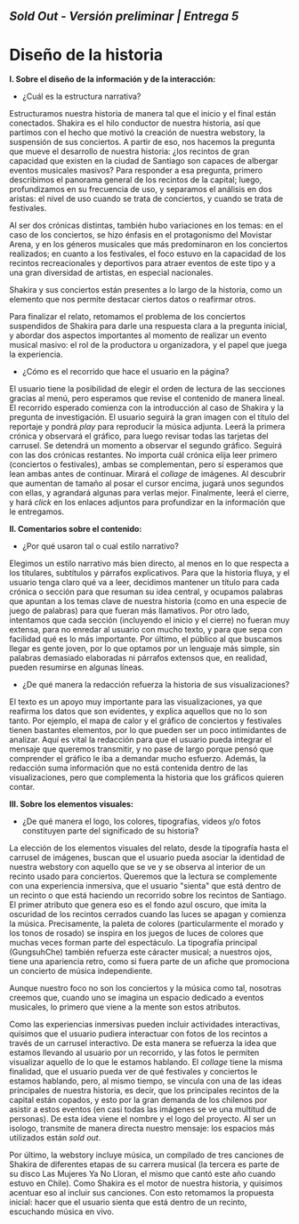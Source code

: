 ## *Sold Out - Versión preliminar | Entrega 5*
# Diseño de la historia 

**I. Sobre el diseño de la información y de la interacción:**

- ¿Cuál es la estructura narrativa? 

Estructuramos nuestra historia de manera tal que el inicio y el final están conectados. Shakira es el hilo conductor de nuestra historia, así que partimos con el hecho que motivó la creación de nuestra webstory, la suspensión de sus conciertos. A partir de eso, nos hacemos la pregunta que mueve el desarrollo de nuestra historia: ¿los recintos de gran capacidad que existen en la ciudad de Santiago son capaces de albergar eventos musicales masivos? Para responder a esa pregunta, primero describimos el panorama general de los recintos de la capital; luego, profundizamos en su frecuencia de uso, y separamos el análisis en dos aristas: el nivel de uso cuando se trata de conciertos, y cuando se trata de festivales. 

Al ser dos crónicas distintas, también hubo variaciones en los temas: en el caso de los conciertos, se hizo énfasis en el protagonismo del Movistar Arena, y en los géneros musicales que más predominaron en los conciertos realizados; en cuanto a los festivales, el foco estuvo en la capacidad de los recintos recreacionales y deportivos para atraer eventos de este tipo y a una gran diversidad de artistas, en especial nacionales. 

Shakira y sus conciertos están presentes a lo largo de la historia, como un elemento que nos permite destacar ciertos datos o reafirmar otros. 

Para finalizar el relato, retomamos el problema de los conciertos suspendidos de Shakira para darle una respuesta clara a la pregunta inicial, y abordar dos aspectos importantes al momento de realizar un evento musical masivo: el rol de la productora u organizadora, y el papel que juega la experiencia. 

- ¿Cómo es el recorrido que hace el usuario en la página?

 El usuario tiene la posibilidad de elegir el orden de lectura de las secciones gracias al menú, pero esperamos que revise el contenido de manera lineal. El recorrido esperado comienza con la introducción al caso de Shakira y la pregunta de investigación. El usuario seguirá la gran imagen con el título del reportaje y pondrá *play* para reproducir la música adjunta. Leerá la primera crónica y observará el gráfico, para luego revisar todas las tarjetas del carrusel. Se detendrá un momento a observar el segundo gráfico. Seguirá con las dos crónicas restantes. No importa cuál crónica elija leer primero (conciertos o festivales), ambas se complementan, pero sí esperamos que lean ambas antes de continuar. Mirará el *collage* de imágenes. Al descubrir que aumentan de tamaño al posar el cursor encima, jugará unos segundos con ellas, y agrandará algunas para verlas mejor. 
 Finalmente, leerá el cierre, y hará *click* en los enlaces adjuntos para profundizar en la información que le entregamos. 

**II. Comentarios sobre el contenido:** 

- ¿Por qué usaron tal o cual estilo narrativo? 

Elegimos un estilo narrativo más bien directo, al menos en lo que respecta a los titulares, subtítulos y párrafos explicativos. Para que la historia fluya, y el usuario tenga claro qué va a leer, decidimos mantener un título para cada crónica o sección para que resuman su idea central, y ocupamos palabras que apuntan a los temas clave de nuestra historia (como en una especie de juego de palabras) para que fueran más llamativos. Por otro lado, intentamos que cada sección (incluyendo el inicio y el cierre) no fueran muy extensa, para no enredar al usuario con mucho texto, y para que sepa con facilidad qué es lo más importante. Por último, el público al que buscamos llegar es gente joven, por lo que optamos por un lenguaje más simple, sin palabras demasiado elaboradas ni párrafos extensos que, en realidad, pueden resumirse en algunas líneas. 

- ¿De qué manera la redacción refuerza la historia de sus visualizaciones?

El texto es un apoyo muy importante para las visualizaciones, ya que reafirma los datos que son evidentes, y explica aquellos que no lo son tanto. Por ejemplo, el mapa de calor y el gráfico de conciertos y festivales tienen bastantes elementos, por lo que pueden ser un poco intimidantes de analizar. Aquí es vital la redacción para que el usuario pueda integrar el mensaje que queremos transmitir, y no pase de largo porque pensó que comprender el gráfico le iba a demandar mucho esfuerzo. Además, la redacción suma información que no está contenida dentro de las visualizaciones, pero que complementa la historia que los gráficos quieren contar. 

**III. Sobre los elementos visuales:**

- ¿De qué manera el logo, los colores, tipografías, videos y/o fotos constituyen parte del significado de su historia?

La elección de los elementos visuales del relato, desde la tipografía hasta el carrusel de imágenes, buscan que el usuario pueda asociar la identidad de nuestra webstory con aquello que se ve y se observa al interior de un recinto usado para conciertos. Queremos que la lectura se complemente con una experiencia inmersiva, que el usuario "sienta" que está dentro de un recinto o que está haciendo un recorrido sobre los recintos de Santiago. El primer atributo que genera eso es el fondo azul oscuro, que imita la oscuridad de los recintos cerrados cuando las luces se apagan y comienza la música. Precisamente, la paleta de colores (particularmente el morado y los tonos de rosado) se inspira en los juegos de luces de colores que muchas veces forman parte del espectáculo. La tipografía principal (GungsuhChe) también refuerza este cáracter musical; a nuestros ojos, tiene una apariencia retro, como si fuera parte de un afiche que promociona un concierto de música independiente. 

 Aunque nuestro foco no son los conciertos y la música como tal, nosotras creemos que, cuando uno se imagina un espacio dedicado a eventos musicales, lo primero que viene a la mente son estos atributos. 

 Como las experiencias inmersivas pueden incluir actividades interactivas, quisimos que el usuario pudiera interactuar con fotos de los recintos a través de un carrusel interactivo. De esta manera se refuerza la idea que estamos llevando al usuario por un recorrido, y las fotos le permiten visualizar aquello de lo que le estamos hablando. El *collage* tiene la misma finalidad, que el usuario pueda ver de qué festivales y conciertos le estamos hablando, pero, al mismo tiempo, se vincula con una de las ideas principales de nuestra historia, es decir, que los principales recintos de la capital están copados, y esto por la gran demanda de los chilenos por asistir a estos eventos (en casi todas las imágenes se ve una multitud de personas). De esta idea viene el nombre y el logo del proyecto. Al ser un isologo, transmite de manera directa nuestro mensaje: los espacios más utilizados están *sold out*.

Por último, la webstory incluye música, un compilado de tres canciones de Shakira de diferentes etapas de su carrera musical (la tercera es parte de su disco Las Mujeres Ya No Lloran, el mismo que cantó este año cuando estuvo en Chile). Como Shakira es el motor de nuestra historia, y quisimos acentuar eso al incluir sus canciones. Con esto retomamos la propuesta inicial: hacer que el usuario sienta que está dentro de un recinto, escuchando música en vivo. 

